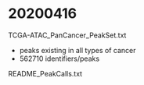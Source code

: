 # 20200416
TCGA-ATAC_PanCancer_PeakSet.txt
- peaks existing in all types of cancer
- 562710 identifiers/peaks



README_PeakCalls.txt



<!--stackedit_data:
eyJoaXN0b3J5IjpbLTE2NzY2OTM1MjUsMTU4NjAzODY1NF19
-->